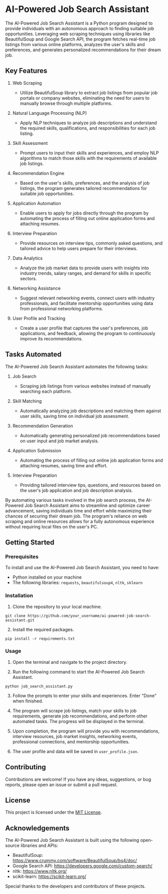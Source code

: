 # AI-Powered Job Search Assistant

The AI-Powered Job Search Assistant is a Python program designed to provide individuals with an autonomous approach to finding suitable job opportunities. Leveraging web scraping techniques using libraries like BeautifulSoup and Google Search API, the program fetches real-time job listings from various online platforms, analyzes the user's skills and preferences, and generates personalized recommendations for their dream job.

## Key Features

1. Web Scraping
   - Utilize BeautifulSoup library to extract job listings from popular job portals or company websites, eliminating the need for users to manually browse through multiple platforms.

2. Natural Language Processing (NLP)
   - Apply NLP techniques to analyze job descriptions and understand the required skills, qualifications, and responsibilities for each job listing.

3. Skill Assessment
   - Prompt users to input their skills and experiences, and employ NLP algorithms to match those skills with the requirements of available job listings.

4. Recommendation Engine
   - Based on the user's skills, preferences, and the analysis of job listings, the program generates tailored recommendations for suitable job opportunities.

5. Application Automation
   - Enable users to apply for jobs directly through the program by automating the process of filling out online application forms and attaching resumes.

6. Interview Preparation
   - Provide resources on interview tips, commonly asked questions, and tailored advice to help users prepare for their interviews.

7. Data Analytics
   - Analyze the job market data to provide users with insights into industry trends, salary ranges, and demand for skills in specific sectors.

8. Networking Assistance
   - Suggest relevant networking events, connect users with industry professionals, and facilitate mentorship opportunities using data from professional networking platforms.

9. User Profile and Tracking
   - Create a user profile that captures the user's preferences, job applications, and feedback, allowing the program to continuously improve its recommendations.

## Tasks Automated

The AI-Powered Job Search Assistant automates the following tasks:

1. Job Search
   - Scraping job listings from various websites instead of manually searching each platform.

2. Skill Matching
   - Automatically analyzing job descriptions and matching them against user skills, saving time on individual job assessment.

3. Recommendation Generation
   - Automatically generating personalized job recommendations based on user input and job market analysis.

4. Application Submission
   - Automating the process of filling out online job application forms and attaching resumes, saving time and effort.

5. Interview Preparation
   - Providing tailored interview tips, questions, and resources based on the user's job application and job description analysis.

By automating various tasks involved in the job search process, the AI-Powered Job Search Assistant aims to streamline and optimize career advancement, saving individuals time and effort while maximizing their chances of securing their dream job. The program's reliance on web scraping and online resources allows for a fully autonomous experience without requiring local files on the user's PC.

## Getting Started

### Prerequisites

To install and use the AI-Powered Job Search Assistant, you need to have:
- Python installed on your machine
- The following libraries: `requests`, `beautifulsoup4`, `nltk`, `sklearn`

### Installation

1. Clone the repository to your local machine.

```
git clone https://github.com/your_username/ai-powered-job-search-assistant.git
```

2. Install the required packages.

```
pip install -r requirements.txt
```

### Usage

1. Open the terminal and navigate to the project directory.

2. Run the following command to start the AI-Powered Job Search Assistant.

```
python job_search_assistant.py
```

3. Follow the prompts to enter your skills and experiences. Enter "Done" when finished.

4. The program will scrape job listings, match your skills to job requirements, generate job recommendations, and perform other automated tasks. The progress will be displayed in the terminal.

5. Upon completion, the program will provide you with recommendations, interview resources, job market insights, networking events, professional connections, and mentorship opportunities.

6. The user profile and data will be saved in `user_profile.json`.

## Contributing

Contributions are welcome! If you have any ideas, suggestions, or bug reports, please open an issue or submit a pull request.

## License

This project is licensed under the [MIT License](LICENSE).

## Acknowledgements

The AI-Powered Job Search Assistant is built using the following open-source libraries and APIs:

- BeautifulSoup: https://www.crummy.com/software/BeautifulSoup/bs4/doc/
- Google Search API: https://developers.google.com/custom-search/
- nltk: https://www.nltk.org/
- scikit-learn: https://scikit-learn.org/

Special thanks to the developers and contributors of these projects.